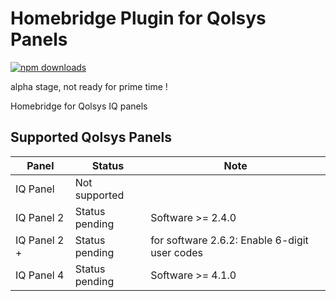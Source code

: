 
# Homebridge Plugin for Qolsys Panels
[![npm downloads](https://badgen.net/npm/dt/homebridge-qolsys)](https://www.npmjs.com/package/homebridge-qolsys)

alpha stage, not ready for prime time !

Homebridge for Qolsys IQ panels

## Supported Qolsys Panels
| Panel  | Status | Note |
| ------ | ------ |  ------ |
| IQ Panel | Not supported|  |
| IQ Panel 2 | Status pending | Software >= 2.4.0 |
| IQ Panel 2 + | Status pending| for software  2.6.2: Enable 6-digit user codes |
| IQ Panel 4 | Status pending | Software >= 4.1.0 |
